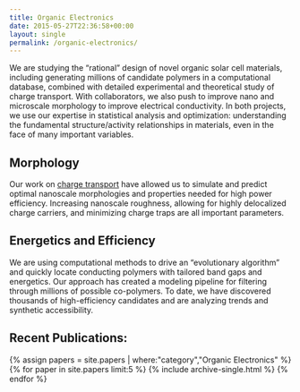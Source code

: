 ```yaml
---
title: Organic Electronics
date: 2015-05-27T22:36:58+00:00
layout: single
permalink: /organic-electronics/
---
```


We are studying the “rational” design of novel organic solar cell materials, including generating millions of candidate polymers in a computational database, combined with detailed experimental and theoretical study of charge transport. With collaborators, we also push to improve nano and microscale morphology to improve electrical conductivity. In both projects, we use our expertise in statistical analysis and optimization: understanding the fundamental structure/activity relationships in materials, even in the face of many important variables.

## Morphology

Our work on [charge transport](/charge-transport/) have allowed us to simulate and predict optimal nanoscale morphologies and properties needed for high power efficiency. Increasing nanoscale roughness, allowing for highly delocalized charge carriers, and minimizing charge traps are all important parameters.

## Energetics and Efficiency

We are using computational methods to drive an “evolutionary algorithm” and quickly locate conducting polymers with tailored band gaps and energetics. Our approach has created a modeling pipeline for filtering through millions of possible co-polymers. To date, we have discovered thousands of high-efficiency candidates and are analyzing trends and synthetic accessibility.


<div class="page__related">
<h2>Recent Publications:</h2>
  <div class="grid__wrapper">
    {% assign papers = site.papers | where:"category","Organic Electronics" %}
    {% for paper in site.papers limit:5 %}
      {% include archive-single.html %}
    {% endfor %}
  </div>
</div>

